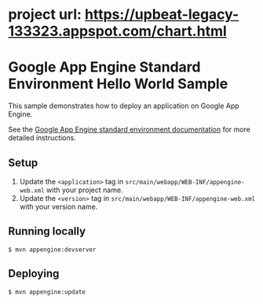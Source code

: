 # project url: https://upbeat-legacy-133323.appspot.com/chart.html
# Google App Engine Standard Environment Hello World Sample

This sample demonstrates how to deploy an application on Google App Engine.

See the [Google App Engine standard environment documentation][ae-docs] for more
detailed instructions.

[ae-docs]: https://cloud.google.com/appengine/docs/java/

## Setup
1. Update the `<application>` tag in `src/main/webapp/WEB-INF/appengine-web.xml`
   with your project name.
1. Update the `<version>` tag in `src/main/webapp/WEB-INF/appengine-web.xml`
   with your version name.

## Running locally
    $ mvn appengine:devserver

## Deploying
    $ mvn appengine:update
